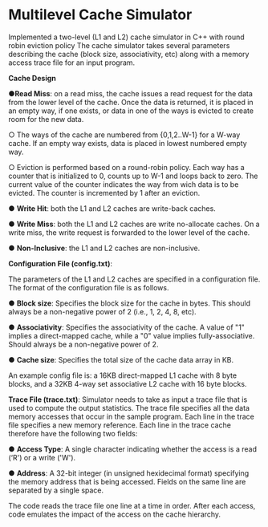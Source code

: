 # Multilevel Cache Simulator
Implemented a two-level (L1 and L2) cache simulator in C++ with round robin eviction policy
The cache simulator takes several parameters describing the cache (block size, associativity, etc) along with a
memory access trace file for an input program. 

**Cache Design**

●**Read Miss**: on a read miss, the cache issues a read request for the data from the lower level of the cache. 
Once the data is returned, it is placed in an empty way, if one exists, or data in one of the ways is evicted to
create room for the new data.

○	The ways of the cache are numbered from {0,1,2..W-1} for a W-way cache. If an empty way exists, data is placed 
in lowest numbered empty way.

○	Eviction is performed based on a round-robin policy. Each way has a counter that is initialized to 0, counts up
to W-1 and loops back to zero. The current value of the counter indicates the way from wich data is to be evicted.
The counter is incremented by 1 after an eviction.  

●	**Write Hit**: both the L1 and L2 caches are write-back caches.

●	**Write Miss**: both the L1 and L2 caches are write no-allocate caches. On a write miss, the write request is 
forwarded to the lower level of the cache.

●	**Non-Inclusive**: the L1 and L2 caches are non-inclusive.  

**Configuration File (config.txt)**:

The parameters of the L1 and L2 caches are specified in a configuration file. The format of the configuration file
is as follows. 

●	**Block size**: Specifies the block size for the cache in bytes. This should always be a non-negative power
of 2 (i.e., 1, 2, 4, 8, etc).

●	**Associativity**: Specifies the associativity of the cache. A value of "1" implies a direct-mapped cache, 
while a "0" value implies fully-associative. Should always be a non-negative power of 2.

●	**Cache size**: Specifies the total size of the cache data array in KB. 

An example config file is: a 16KB direct-mapped L1 cache with 8 byte blocks, and a 32KB 4-way set associative L2 cache
with 16 byte blocks.

**Trace File (trace.txt)**:
Simulator needs to take as input a trace file that is used to compute the output statistics. The trace file specifies
all the data memory accesses that occur in the sample program. Each line in the trace file specifies a new memory 
reference. Each line in the trace cache therefore have the following two fields:

●	**Access Type**: A single character indicating whether the access is a read (‘R') or a write ('W').

●	**Address**: A 32-bit integer (in unsigned hexidecimal format) specifying the memory address that is being accessed.
Fields on the same line are separated by a single space. 

The code reads the trace file one line at a time in order. After each access, code emulates the impact of the access on
the cache hierarchy.

